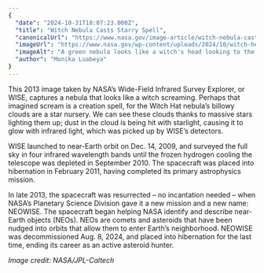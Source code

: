```yaml
---
{
  "date": "2024-10-31T18:07:23.000Z",
  "title": "Witch Nebula Casts Starry Spell",
  "canonicalUrl": "https://www.nasa.gov/image-article/witch-nebula-casts-starry-spell/",
  "imageUrl": "https://www.nasa.gov/wp-content/uploads/2024/10/witch-head-brews-baby-stars-10592267924-oorig.jpg",
  "imageAlt": "A green nebula looks like a witch's head looking to the right of the image. There is a pronounced \"nose\" and \"chin.\" Blue stars are around and in the green clouds.",
  "author": "Monika Luabeya"
}
---
```


This 2013 image taken by NASA’s Wide-Field Infrared Survey Explorer, or WISE, captures a nebula that looks like a witch screaming. Perhaps that imagined scream is a creation spell, for the Witch Hat nebula’s billowy clouds are a star nursery. We can see these clouds thanks to massive stars lighting them up; dust in the cloud is being hit with starlight, causing it to glow with infrared light, which was picked up by WISE’s detectors.

WISE launched to near-Earth orbit on Dec. 14, 2009, and surveyed the full sky in four infrared wavelength bands until the frozen hydrogen cooling the telescope was depleted in September 2010. The spacecraft was placed into hibernation in February 2011, having completed its primary astrophysics mission.

In late 2013, the spacecraft was resurrected – no incantation needed – when NASA’s Planetary Science Division gave it a new mission and a new name: NEOWISE. The spacecraft began helping NASA identify and describe near-Earth objects (NEOs). NEOs are comets and asteroids that have been nudged into orbits that allow them to enter Earth’s neighborhood. NEOWISE was decommissioned Aug. 8, 2024, and placed into hibernation for the last time, ending its career as an active asteroid hunter.

_Image credit: NASA/JPL-Caltech_
